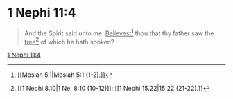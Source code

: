# 1 Nephi 11:4

> And the Spirit said unto me: <u>Believest</u>[^a] thou that thy father saw the <u>tree</u>[^b] of which he hath spoken?

[1 Nephi 11:4](https://www.churchofjesuschrist.org/study/scriptures/bofm/1-ne/11?lang=eng&id=p4#p4)


[^a]: [[Mosiah 5.1|Mosiah 5:1 (1-2).]]
[^b]: [[1 Nephi 8.10|1 Ne. 8:10 (10-12)]]; [[1 Nephi 15.22|15:22 (21-22).]]
